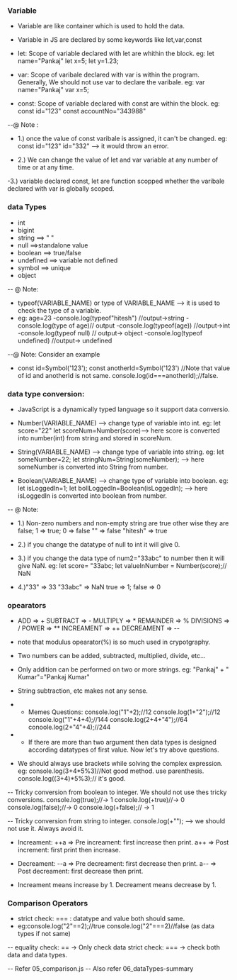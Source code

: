### Variable ###
- Variable are like container which is used to hold the data.
- Variable in JS are declared by some keywords like let,var,const

- let: Scope of variable declared with let are whithin the block.
    eg: let name="Pankaj"
        let x=5;
        let y=1.23;

- var: Scope of varibale declared with var is within the program.
    Generally, We should not use var to declare the varibale.
    eg: var name="Pankaj"
        var x=5;

- const: Scope of variable declared with const are within the block.
    eg: const id="123"
        const accountNo="343988"

--@  Note :
- 1.) once the value of const varibale is assigned, it can't be changed.
    eg: const id="123"
        id="332" --> it would throw an error.

- 2.) We can change the value of let and var variable at any number of time or at any time.

-3.) variable declared const, let are function scopped whether the varibale declared with var is globally scoped.


### data Types ###
- int
- bigint
- string  ==> " "
- null ==>standalone value
- boolean  ==> true/false
- undefined ==> variable not defined
- symbol  ==> unique
- object

-- @ Note:
- typeof(VARIABLE_NAME) or type of VARIABLE_NAME --> it is used to check the type of a variable.
- eg:
     age=23
    -console.log(typeof"hitesh") //output->string
    -console.log(type of age)// output
    -console.log(typeof(age)) //output->int
    -console.log(typeof null) // output-> object
    -console.log(typeof undefined) //output-> undefined

--@ Note: Consider an example
- const id=Symbol('123');
  const anotherId=Symbol('123')
//Note that value of id and anotherId is not same.
console.log(id===anotherId);//false.


### data type conversion:
- JavaScript is a dynamically typed language so it support data conversio.

- Number(VARIABLE_NAME) --> change type of variable into int.
    eg: let score="22"
        let scoreNum=Number(score)--> here score is converted into number(int) from string and stored in scoreNum.

- String(VARIABLE_NAME) --> change type of variable into string.
    eg: let someNumber=22;
        let stringNum=String(someNumber); --> here someNumber is converted into String from number.

- Boolean(VARIABLE_NAME)  --> change type of variable into boolean.
    eg: let isLoggedIn=1;
        let bollLoggedIn=Boolean(isLoggedIn); --> here isLoggedIn is converted into boolean from number.

-- @ Note:
- 1.) Non-zero numbers and non-empty string are true other wise they are false;
    1 => true; 
    0 => false
    "" => false
    "hitesh" => true
  
- 2.) if you change the datatype of null to int  it will give 0.

- 3.) if you change the data type of num2="33abc" to number then it will give NaN.
    eg:
    let score= "33abc;
    let valueInNumber = Number(score);// NaN

- 4.)"33" => 33
    "33abc" => NaN
    true => 1; false => 0


### opearators ###
- ADD => +
  SUBTRACT => -
  MULTIPLY => *
  REMAINDER => %
  DIVISIONS => /
  POWER => **
  INCREAMENT => ++
  DECREAMENT => --

- note that modulus opearator(%) is so much used in crypotgraphy.

- Two numbers can be added, subtracted, multiplied, divide, etc...

- Only addition can be performed on two or more strings.
    eg: "Pankaj" + " Kumar"="Pankaj Kumar"
- String subtraction, etc makes not any sense.

- + Memes Questions:
    console.log("1"+2);//12
    console.log(1+"2");//12
    console.log("1"+4+4);//144
    console.log(2+4+"4");//64
    conoole.log(2+"4"+4);//244

- + If there are more than two argument then data types is designed according datatypes of first value. Now let's try above questions.

- We should always use brackets while solving the complex expression.
  eg: console.log(3+4*5%3)//Not good method. use parenthesis.
    console.log((3+4)*5%3);// it's good.


-- Tricky conversion from boolean to integer. We should not use thes tricky conversions.
    console.log(true);//-> 1
    console.log(+true)//-> 0
    console.log(false);//-> 0
    console.log(+false);// -> 1

-- Tricky conversion from string to integer.
    console.log(+"");
    --> we should not use it. Always avoid it.


- Increament:
    ++a => Pre increament: first increase then print.
    a++ => Post increment: first print then increase.

- Decreament:
    --a => Pre decreament: first decrease then print.
    a-- => Post decreament: first decrease then print.

- Increament means increase by 1. 
  Decreament means decrease by 1.


### Comparison Operators ### 
- strict check:  ===  : datatype and value both should same.
- eg:console.log("2"==2);//true
    console.log("2"===2)//false (as data types if not same)

-- equality check: == -> Only check data
   strict check: === -> check both data and data types.

-- Refer 05_comparison.js
-- Also refer 06_dataTypes-summary

